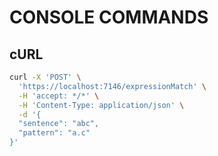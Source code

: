 # CONSOLE COMMANDS

## cURL

```bash
curl -X 'POST' \
  'https://localhost:7146/expressionMatch' \
  -H 'accept: */*' \
  -H 'Content-Type: application/json' \
  -d '{
  "sentence": "abc",
  "pattern": "a.c"
}'
```
